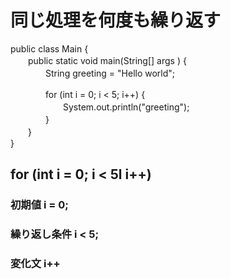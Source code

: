 # 同じ処理を何度も繰り返す  

public class Main {  
　　public static void main(String[] args ) {  
　　　　String greeting = "Hello world";  

　　　　for (int i = 0; i < 5; i++) {  
　　　　　　System.out.println("greeting");  
　　　　}  
　　}  
}  
## for (int i = 0; i < 5l i++)  
### 初期値 i = 0;  
### 繰り返し条件 i < 5;  
### 変化文 i++
